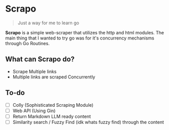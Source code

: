 # Scrapo
> Just a way for me to learn go

**Scrapo** is a simple web-scraper that utilizes the http and html modules.
The main thing that I wanted to try go was for it's concurrency mechanisms through Go Routines.

## What can Scrapo do?
- Scrape Multiple links
- Multiple links are scraped Concurrently

## To-do
- [ ] Colly (Sophisticated Scraping Module)
- [ ] Web API (Using Gin)
- [ ] Return Markdown LLM ready content
- [ ] Similarity search / Fuzzy Find (idk whats fuzzy find) through the content
